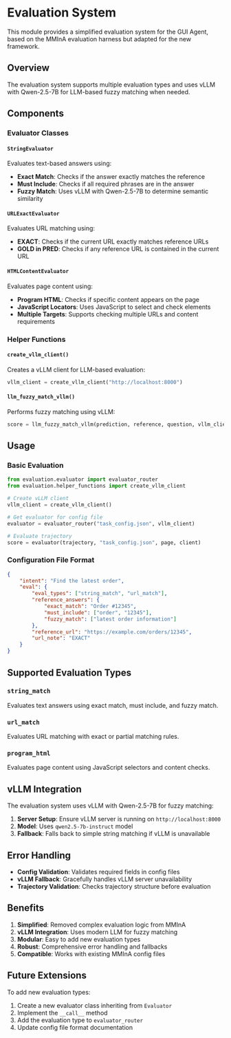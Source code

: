 # Evaluation System

This module provides a simplified evaluation system for the GUI Agent, based on the MMInA evaluation harness but adapted for the new framework.

## Overview

The evaluation system supports multiple evaluation types and uses vLLM with Qwen-2.5-7B for LLM-based fuzzy matching when needed.

## Components

### Evaluator Classes

#### `StringEvaluator`
Evaluates text-based answers using:
- **Exact Match**: Checks if the answer exactly matches the reference
- **Must Include**: Checks if all required phrases are in the answer
- **Fuzzy Match**: Uses vLLM with Qwen-2.5-7B to determine semantic similarity

#### `URLExactEvaluator`
Evaluates URL matching using:
- **EXACT**: Checks if the current URL exactly matches reference URLs
- **GOLD in PRED**: Checks if any reference URL is contained in the current URL

#### `HTMLContentEvaluator`
Evaluates page content using:
- **Program HTML**: Checks if specific content appears on the page
- **JavaScript Locators**: Uses JavaScript to select and check elements
- **Multiple Targets**: Supports checking multiple URLs and content requirements

### Helper Functions

#### `create_vllm_client()`
Creates a vLLM client for LLM-based evaluation:
```python
vllm_client = create_vllm_client("http://localhost:8000")
```

#### `llm_fuzzy_match_vllm()`
Performs fuzzy matching using vLLM:
```python
score = llm_fuzzy_match_vllm(prediction, reference, question, vllm_client)
```

## Usage

### Basic Evaluation
```python
from evaluation.evaluator import evaluator_router
from evaluation.helper_functions import create_vllm_client

# Create vLLM client
vllm_client = create_vllm_client()

# Get evaluator for config file
evaluator = evaluator_router("task_config.json", vllm_client)

# Evaluate trajectory
score = evaluator(trajectory, "task_config.json", page, client)
```

### Configuration File Format
```json
{
    "intent": "Find the latest order",
    "eval": {
        "eval_types": ["string_match", "url_match"],
        "reference_answers": {
            "exact_match": "Order #12345",
            "must_include": ["order", "12345"],
            "fuzzy_match": ["latest order information"]
        },
        "reference_url": "https://example.com/orders/12345",
        "url_note": "EXACT"
    }
}
```

## Supported Evaluation Types

### `string_match`
Evaluates text answers using exact match, must include, and fuzzy match.

### `url_match`
Evaluates URL matching with exact or partial matching rules.

### `program_html`
Evaluates page content using JavaScript selectors and content checks.

## vLLM Integration

The evaluation system uses vLLM with Qwen-2.5-7B for fuzzy matching:

1. **Server Setup**: Ensure vLLM server is running on `http://localhost:8000`
2. **Model**: Uses `qwen2.5-7b-instruct` model
3. **Fallback**: Falls back to simple string matching if vLLM is unavailable

## Error Handling

- **Config Validation**: Validates required fields in config files
- **vLLM Fallback**: Gracefully handles vLLM server unavailability
- **Trajectory Validation**: Checks trajectory structure before evaluation

## Benefits

1. **Simplified**: Removed complex evaluation logic from MMInA
2. **vLLM Integration**: Uses modern LLM for fuzzy matching
3. **Modular**: Easy to add new evaluation types
4. **Robust**: Comprehensive error handling and fallbacks
5. **Compatible**: Works with existing MMInA config files

## Future Extensions

To add new evaluation types:
1. Create a new evaluator class inheriting from `Evaluator`
2. Implement the `__call__` method
3. Add the evaluation type to `evaluator_router`
4. Update config file format documentation 
